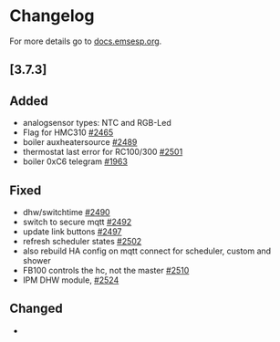 # Changelog

For more details go to [docs.emsesp.org](https://docs.emsesp.org/).

## [3.7.3]

## Added

- analogsensor types: NTC and RGB-Led
- Flag for HMC310 [#2465](https://github.com/emsesp/EMS-ESP32/issues/2465)
- boiler auxheatersource [#2489](https://github.com/emsesp/EMS-ESP32/discussions/2489)
- thermostat last error for RC100/300 [#2501](https://github.com/emsesp/EMS-ESP32/issues/2501)
- boiler 0xC6 telegram [#1963](https://github.com/emsesp/EMS-ESP32/issues/1963)

## Fixed

- dhw/switchtime [#2490](https://github.com/emsesp/EMS-ESP32/issues/2490)
- switch to secure mqtt [#2492](https://github.com/emsesp/EMS-ESP32/issues/2492)
- update link buttons [#2497](https://github.com/emsesp/EMS-ESP32/issues/2497)
- refresh scheduler states [#2502](https://github.com/emsesp/EMS-ESP32/discussions/2502)
- also rebuild HA config on mqtt connect for scheduler, custom and shower
- FB100 controls the hc, not the master [#2510](https://github.com/emsesp/EMS-ESP32/issues/2510)
- IPM DHW module, [#2524](https://github.com/emsesp/EMS-ESP32/issues/2524)

## Changed

-
